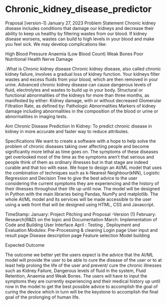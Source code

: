 # Chronic_kidney_disease_predictor
Praposal [version-1]
January 27, 2023
Problem Statement
Chronic kidney disease includes conditions that damage our kidneys and decrease their ability to keep us healthy by filtering wastes from our blood. If kidney disease worsens, wastes can build to high levels in your blood and make you feel sick. We may develop complications like:

High Blood Pressure
Anaemia (Low Blood Count)
Weak Bones
Poor Nutritional Health
Nerve Damage

.What is Chronic kidney disease
Chronic kidney disease, also called chronic kidney failure, involves a gradual loss of kidney function. Your kidneys filter wastes and excess fluids from your blood, which are then removed in your urine. Advanced chronic kidney disease can cause dangerous levels of fluid, electrolytes and wastes to build up in your body.
Structural or  functional abnormalities of the kidneys for more than three months, as manifested by either:
Kidney damage, with or without decreased Glomerular Filtration Rate, as defined by:
Pathologic Abnormalities
Markers of kidney damage including abnormalities in the composition of the blood or urine or abnormalities in imaging tests.

Aim 
Chronic Disease Prediction In Kidney: To predict chronic disease in kidney in more accurate and faster way to reduce attributes.

Specifications
We want to create a software with a hope to help solve the problem of chronic diseases taking over affecting people and become significantly more lethal as time goes on. The symptoms of these diseases get overlooked most of the time as the symptoms aren’t that serious and people think of them as ordinary illnesses but in that stage are indeed curable and that too with ease.
We hope to design an AI/ML model that uses the combination of techniques such as k-Nearest Neighbour(kNN), Logistic Regression and Decision Tree to give the best advice to the user considering the current symptoms they are experiencing and the history of their illnesses throughout their life up until now. The model will be designed in Python with the main libraries being Pandas, NumPy and matplotlib. The whole AI/ML model and its services will be made accessible to the user using a web front that will be designed using HTML, CSS and Javascript.

TimeStamp:
January: Project Pitching and Proposal -Version (1) 
February: Research(R&D) on the topic and Documentation
March: Implementation of Code and Building User Interface
April : Testing , Deployment and Evaluation
Modules:
Pre-Processing & cleaning
Login page
User input and result page
Disease description page
Feature selection
Model building

Expected Outcome

The outcome we  better yet the users expect is the advice that the AI/ML model will provide the user to be able to cure the disease of the user or to at least help prolong the life of the user and prevent/ cure the chronic illnesses such as Kidney Failure, Dangerous levels of fluid in the system, Fluid Retention, Anaemia and Weak Bones. The users will have to input the symptoms they are currently experiencing and their medical history up until now in the model to get the best possible advice to accomplish the goal of curing the device which in turn will be the keystone to accomplish the final goal of the prolonging of human life.
